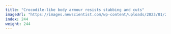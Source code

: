 ```yaml
---
title: "Crocodile-like body armour resists stabbing and cuts"
imageUrl: "https://images.newscientist.com/wp-content/uploads/2023/01/20144941/SEI_140927803.jpg?width=600"
index: 244
weight: 244
---
```

